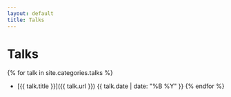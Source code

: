 ```yaml
---
layout: default
title: Talks
---
```


# Talks

{% for talk in site.categories.talks %}
- [{{ talk.title }}]({{ talk.url }})
  <time datetime="{{ talk.date | date_to_xmlschema }}">{{ talk.date | date: "%B %Y"  }}</time>
{% endfor %}
